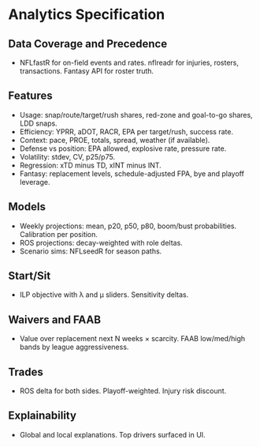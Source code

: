 # Analytics Specification

## Data Coverage and Precedence
- NFLfastR for on-field events and rates. nflreadr for injuries, rosters, transactions. Fantasy API for roster truth.

## Features
- Usage: snap/route/target/rush shares, red-zone and goal-to-go shares, LDD snaps.
- Efficiency: YPRR, aDOT, RACR, EPA per target/rush, success rate.
- Context: pace, PROE, totals, spread, weather (if available).
- Defense vs position: EPA allowed, explosive rate, pressure rate.
- Volatility: stdev, CV, p25/p75.
- Regression: xTD minus TD, xINT minus INT.
- Fantasy: replacement levels, schedule-adjusted FPA, bye and playoff leverage.

## Models
- Weekly projections: mean, p20, p50, p80, boom/bust probabilities. Calibration per position.
- ROS projections: decay-weighted with role deltas.
- Scenario sims: NFLseedR for season paths.

## Start/Sit
- ILP objective with λ and μ sliders. Sensitivity deltas.

## Waivers and FAAB
- Value over replacement next N weeks × scarcity. FAAB low/med/high bands by league aggressiveness.

## Trades
- ROS delta for both sides. Playoff-weighted. Injury risk discount.

## Explainability
- Global and local explanations. Top drivers surfaced in UI.
